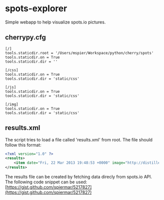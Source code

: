 spots-explorer
==============

Simple webapp to help visualize spots.io pictures.

cherrypy.cfg
------------

```
[/]
tools.staticdir.root = '/Users/mspier/Workspace/python/cherry/spots'
tools.staticdir.on = True
tools.staticdir.dir = ''

[/css]
tools.staticdir.on = True
tools.staticdir.dir = 'static/css'

[/js]
tools.staticdir.on = True
tools.staticdir.dir = 'static/css'

[/img]
tools.staticdir.on = True
tools.staticdir.dir = 'static/css'
```

results.xml
-----------
The script tries to load a file called 'results.xml' from root. The file should follow this format:

```xml
<?xml version="1.0" ?>
<results>
	<item date="Fri, 22 Mar 2013 19:48:53 +0000" image="http://distilleryimage10.s3.amazonaws.com/86cab116932911e2986822000aa8062e_6.jpg" link="http://www.spots.io/image/417431496866114098_245549329" user="_miss_kri"/>
</results>
```

The results file can be created by fetching data direcly from spots.io API. The following code snippet can be used:
[https://gist.github.com/spiermar/5217827](https://gist.github.com/spiermar/5217827)